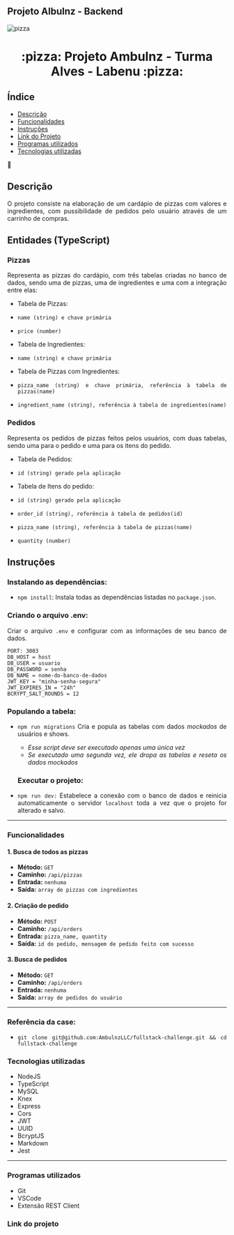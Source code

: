 ## Projeto Albulnz - Backend

![pizza](https://user-images.githubusercontent.com/104647493/194761446-690f12cc-1bc8-4069-bc72-7c9c53f94bad.gif)

<h1 align="center"> :pizza: Projeto Ambulnz - Turma Alves - Labenu  :pizza: </h1>

##  Índice 

* [Descrição](#descrição)
* [Funcionalidades](#funcionalidades)
* [Instruções](#instruções)
* [Link do Projeto](#link-do-projeto)
* [Programas utilizados](#programas-utilizados)
* [Tecnologias utilizadas](#tecnologias-utilizadas)


💬
## Descrição 

<div align='justify'>O projeto consiste na elaboração de um cardápio de pizzas com valores e ingredientes, com pussibilidade de pedidos pelo usuário através de um carrinho de compras. 
<div/>


## Entidades (TypeScript)

### Pizzas
<div align='justify'>
Representa as pizzas do cardápio, com três tabelas criadas no banco de dados, sendo uma de pizzas, uma de ingredientes e uma com a integração entre elas:

- Tabela de Pizzas:
-   `name (string) e chave primária`
-   `price (number)`

- Tabela de Ingredientes:
-   `name (string) e chave primária`

- Tabela de Pizzas com Ingredientes:
-   `pizza_name (string) e chave primária, referência à tabela de pizzas(name)`
-   `ingredient_name (string), referência à tabela de ingredientes(name) `

<div/>

### Pedidos
<div align='justify'>
Representa os pedidos de pizzas feitos pelos usuários, com duas tabelas, sendo uma para o pedido e uma para os itens do pedido.

- Tabela de Pedidos:
-   `id (string) gerado pela aplicação`

- Tabela de Itens do pedido:
-   `id (string) gerado pela aplicação`
-   `order_id (string), referência à tabela de pedidos(id)`
-   `pizza_name (string), referência à tabela de pizzas(name)`
-   `quantity (number)`


<div/>


## Instruções

### Instalando as dependências:

-   `npm install`:
    Instala todas as dependências listadas no `package.json`.

### Criando o arquivo .env:

Criar o arquivo `.env` e configurar com as informações de seu banco de dados.

```
PORT: 3003
DB_HOST = host
DB_USER = usuario
DB_PASSWORD = senha
DB_NAME = nome-do-banco-de-dados
JWT_KEY = "minha-senha-segura"
JWT_EXPIRES_IN = "24h"
BCRYPT_SALT_ROUNDS = 12
```

### Populando a tabela:
-   `npm run migrations`
    Cria e popula as tabelas com dados _mockados_ de usuários e shows.
    -   _Esse script deve ser executado apenas uma única vez_
    -   _Se executado uma segunda vez, ele dropa as tabelas e reseta os dados mockados_
    
    ### Executar o projeto:

-   `npm run dev:`
    Estabelece a conexão com o banco de dados e reinicia automaticamente o servidor `localhost` toda a vez que o projeto for alterado e salvo.

---
### Funcionalidades

#### 1. Busca de todos as pizzas

-   **Método:** `GET`
-   **Caminho:** `/api/pizzas`
-   **Entrada:** `nenhuma`
-   **Saída:** `array de pizzas com ingredientes`

#### 2. Criação de pedido
-   **Método:** `POST`
-   **Caminho:** `/api/orders`
-   **Entrada:** `pizza_name, quantity`
-   **Saída:** `id do pedido, mensagem de pedido feito com sucesso`
#### 3. Busca de pedidos

-   **Método:** `GET`
-   **Caminho:** `/api/orders`
-   **Entrada:** `nenhuma`
-   **Saída:** `array de pedidos do usuário`
-----

### Referência da case:
* `git clone git@github.com:AmbulnzLLC/fullstack-challenge.git && cd fullstack-challenge`

### Tecnologias utilizadas

-   NodeJS
-   TypeScript
-   MySQL
-   Knex
-   Express
-   Cors
-   JWT
-   UUID
-   BcryptJS
-   Markdown
-   Jest

----------

### Programas utilizados

-   Git
-   VSCode
-   Extensão REST Client

### Link do projeto
